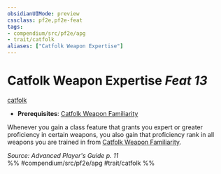 ```yaml
---
obsidianUIMode: preview
cssclass: pf2e,pf2e-feat
tags:
- compendium/src/pf2e/apg
- trait/catfolk
aliases: ["Catfolk Weapon Expertise"]
---
```

# Catfolk Weapon Expertise  *Feat 13*  
[catfolk](../../Rules/traits/catfolk-b1.md)  

- **Prerequisites**: [Catfolk Weapon Familiarity](catfolk-weapon-familiarity-apg.md)

Whenever you gain a class feature that grants you expert or greater proficiency in certain weapons, you also gain that proficiency rank in all weapons you are trained in from [Catfolk Weapon Familiarity](catfolk-weapon-familiarity-apg.md).

*Source: Advanced Player's Guide p. 11*  
%% #compendium/src/pf2e/apg #trait/catfolk %%